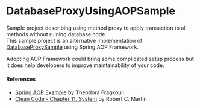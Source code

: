 # DatabaseProxyUsingAOPSample
Sample project describing using method proxy to apply transaction to all methods without ruining database code.  
This sample project is an alternative implementation of
[DatabaseProxySample](https://github.com/crowjdh/DatabaseProxySample) using Spring AOP Framework.
  
Adopting AOP Framework could bring some complicated setup process but it does help developers to improve maintainability
of your code.

#### References
- [Spring AOP Example](http://examples.javacodegeeks.com/enterprise-java/spring/aop/spring-aop-example/) by Theodora Fragkouli  
- [Clean Code - Chapter 11. System](https://github.com/Yooii-Studios/Clean-Code/blob/master/Chapter%2011%20-%20시스템.md) by Robert C. Martin  


